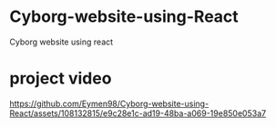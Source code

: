 # Cyborg-website-using-React
Cyborg website using react

# project video 
https://github.com/Eymen98/Cyborg-website-using-React/assets/108132815/e9c28e1c-ad19-48ba-a069-19e850e053a7
